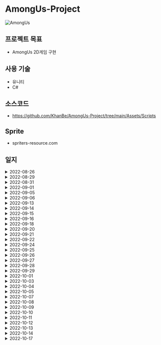 # AmongUs-Project

![AmongUs](https://user-images.githubusercontent.com/61501112/193694456-c481c254-5c18-45c3-b1b9-a1e92b14f813.jpg)

## 프로젝트 목표
- AmongUs 2D게임 구현

## 사용 기술
- 유니티
- C#

## 소스코드
- https://github.com/KhanBe/AmongUs-Project/tree/main/Assets/Scripts

## Sprite
- spriters-resource.com

## 일지

<details>
 <summary>2022-08-26</summary>
 
**1. UI setting**
- 해상도 설정 : Canvas Scaler > Scale With Screen Size 설정후 해상도에 맞게 설정
 
 ---
 
</details>
 
<details>
  <summary>2022-08-29</summary>
 
  **1. Quit, Online button 구현**
 
 ---
 
</details>
 
<details>
 <summary>2022-08-31</summary>
 
 **MainMenu 화면에 별, 캐릭터가 자유롭게 움직이도록 구현**
    
 **1. Particle 시스템 구현**
 - Prewarm : 게임이 시작되는 순간에 처음 생성되는 위치부터 파티클을 생성하지 않고 미리 계산하여 파티클을 자연스럽게 배치해주는 역할이다.
 - Emission > Rate over Time : 파티클의 개수 수정 가능.
    
 **2. Shader 그래프 구현**
 - 셰이더 그래프에서 _MainTex라는 이름 사용시 Renderer 계열 컴포넌트에서 사용하는 텍스처들을 자동으로 가져와준다.
 - 오류 : 이름을 _MainTex라고 해도 오류가 났는데, 셰이더그래프에서 이름이랑 Reference도 똑같이 바꿔줘야 한다.
 
 ---
 
</details>
 
<details>
 <summary>2022-09-01</summary>
 
 **1. Online UI 구현**
 - 각 오브젝트들을 정렬할 때 Horizontal Layout Group, Content Size Fitter 컴포넌트를 추가해 구성해주면 정렬이 깔끔히 된다.
 - 하다가 응답없어서 껏다가 키니까 Hierarchy창 다 초기화됨, 저장 프로젝트 파일이 없음...  
 
 ---
 
</details>
 
<details>
 <summary>2022-09-05</summary>
 
 **1. Online UI 구현**
 - 닉네임이 비어있을 때 (흔들림) 애니메이션 구현
    
 **2. Create Room UI 구현**
 - Interactable : 버튼 기능의 활성화/비활성화 기능을 가지며, SetActive 처럼 쓰인다.
 - GetComponentInChildren : 자식 오브젝트의 컴포넌트를 가져온다.
    
 **3. Online & Create Room UI 연결**
 
 ---
 
</details>
 
<details>
 <summary>2022-09-06</summary>
 
 **Mirror & NetWork Settings**
 **1. Network Room Manager** : ( Offline Scene > Game Room Scene > Gameplay Scene ) 처럼 3단 구조로 씬을 관리하면서 네트워크 통신에 도움을 주는 클래스이다.
 - Offline : 게임 네트워크에 접속하지 않은 씬
 - Room Player Prefab : 게임 대기실에 입장한 플레이어의 오브젝트
 ![Scene 구조](https://user-images.githubusercontent.com/61501112/188642700-2486399a-f4ae-4536-aaf0-99e9c6a58ea3.JPG)
 - Room Manager가 Room Player 프리팹을 인스턴스화 해서 플레이어에게 할당해주고 이 오브젝트를 통해 통신하게 되는 구조이다.
 ![Scene 구조1](https://user-images.githubusercontent.com/61501112/188642719-13678821-1355-48e0-a7e2-e12c472e8f3c.JPG)
 - Room Player Prefab : 게임 시작 전 게임대기실에서 플레이어가 서버와 상호작용을하기 위함.
 - Player Prefab : 게임 시작 후 Gameplay Scene에서 서버와 상호작용을 한다.
 
 ---
 
</details>
 
<details>
 <summary>2022-09-13</summary>
 
 1. 다른 플레이어가 접속하는 기능 구현
 2. 게임 룸 구현
 - 썼던 애니메이션을 재활용 하려면 게임 오브젝트 이름이 같아야 한다.
 - 호스트가 방을 나갔을 때 호스트를 다른 클라이언트에 넘겨줘야하는 기능 (호스트 마이그레이션)을 구현해야한다.
 
 ---
 
</details>
 
<details>
 <summary>2022-09-14</summary>
 
 **1. Hierarchy창 다 초기화되는 이유를 찾음. Project만 저장하는게 아니고 Scene도 따로 저장해야 된다.**
 
 **2. Editor에서 재생시킨 object rotation보다 빌드 된 게임에서 object rotation이 더 빠르게 도는 버그를 해결함.**
 - Update() method 내에서 회전력을 주는게 아니고 FixedUpdate()에서 회전력을 줘야 한다.
 - 이유 : Update()는 매 프레임마다 호출하게 되고, FIxedUpdate()는 Fixed Timestep에 설정된 값에 따라 일정한 간격으로 호출하게 된다.   
 그래서 각 CPU에 따라 초당 처리되는 프레임이 많거나 적을 수 있기 때문이다.
 - https://forum.unity.com/threads/rotation-speed-different-in-standalone-build.883579/
 
 ---
 
</details>
 
<details>
 <summary>2022-09-15</summary>
 
 **1. 게임 대기실 캐릭터 조작 및 동기화**
 - 캐릭터에 network transform component 추가 : transform 동기화 기능 컴포넌트
 - Client Authority 체크 : 각 클라이언트에게 동기화 권한 부여
 - Sync Interval : 동기화 반응속도 (값이 작아지면 초당 동기화 회수가 많아져 반응속도는 빨라지지만 그만큼 데이터 소모량이 커진다)
 
 ```
 //Vector3.ClampMagnitude(Vector3 vector, float maxLength);
 //만약 Vector3 값이 (30f, 10f, 3f)이고 maxLength값이 5이면 ClampMagnitude로 인해
 //Vector3 값은 (5f, 5f, 3f)로 바뀌게 된다.
 dir = Vector3.ClampMagnitude(new Vector3(Input.GetAxis("Horizontal"), Input.GetAxis("Vertical"), 0f), 1f);
 ```
 
 ---
 
 </details>
 
 <details>
 <summary>2022-09-16</summary>
 
 **1. 캐릭터 애니메이션**
 - 캐릭터에 network animator component :  animtor 프로퍼티에 Animator 컴포넌트 할당
 - network animator component : 네트워크를 통해 animation 동기화 역할 component
 - 캐릭터 Flip이 안됐던 이유 : Sync Scale 체크해야 됨, LocalScale로 Flip을 했기 때문에
 
 **2. 캐릭터 스폰**
 ```
 //인스턴스화
 Instantiate(GameObject prefab, Vector3 position, Quaternion rotation)
 ```
 
 **3. 다른 클래스 함수 가져오는 방법**
 ```
 //SpawnPositions 클래스의 GetSpawnPosition함수의 반환 Vector3 포지션 값을 가져온다
 Vector3 spawnPos = FindObjectOfType<SpawnPositions>().GetSpawnPosition();
 ```
 
 **4. 애니메이션 add Event 오류**
 **animation event has no function name specified**   
 - 애니메이션에 추가된 event가 설정되어 있지 않아서 생가는 오류 메세지
 
 **5. 캐릭터 충돌**
 - 각 오브젝트마다 Collider추가
 - 캐릭터끼리 충돌 안하게 : Player Layer 추가 > Project Settings 에서 Physics 2D Layer Collision Matrix 에서 플레이어끼리 체크 해제 후 원하는 오브젝트를 Player Layer로 설정
 
 **6. 오브젝트 정렬**
 - Lerp 에 대해 공부하기 (선형보간)
 - Sorting Order에 대해 공부하기
 
 ---
 
 </details>
 
 <details>
 <summary>2022-09-18</summary>
 
 **1. 선형보간(Lerp)을 통한 SortingOrder(Order in Layer)를 완벽히 이해함**
 - SpriteSorter, SortingSprite Scripts에 주석
 ---
 
</details>
 
 <details>
 <summary>2022-09-20</summary>
 
 **1. 캐릭터 입장시 자동 색상 구현**
 - Command Attribute : Mirror API 제공, 클라이언트에서 함수 실행 시 서버에서 함수 동작, **함수이름 앞 Cmd를 접두사로 써야한다.**
 - SyncVar hook 기능 :
 - singleton :
 - 색상 선택 기능 구현 다시학습
 
 **2. 캐릭터 색상 선택 UI 구현**
 - get/set Property : **정보은닉** 목적으로 private 변수를 외부에서 불러오기 위해 쓰인다.
 - 예시 :
 ```
 class Person
 {
  private string age; // field
  public string Age   // property
   {
    get { return age; }
    set { age = value; }
   }
 }
```

 ---
 
</details>

 <details>
 <summary>2022-09-21</summary>
 
 **1. 거리에 따른 상호작용 가능한 오브젝트 셰이더 구현**
 
 **2. 캐릭터 색상 선택 Customize UI 구현**
 
 ps. Scene만 잘 저장하고 불러오면 문제 안된다.   
 
 ---
 
</details>

 <details>
 <summary>2022-09-22</summary>
 
 **1. 색상 선택 UI에서 클라이언트가 접속시 업데이트가 안되는 버그 잡기**
 
 **2. 스폰 위지 Flip 버그 잡기**
 
 ---
 
</details>

 <details>
 <summary>2022-09-24</summary>
 
 **1. 게임 규칙 UI 배치**
 - 스크롤뷰에서 목록이 많이 있으면 Viewport의 Mask 컴포넌트를 꺼서 작업하면 편리함.
 
 ---
 
</details>

<details>
 <summary>2022-09-25</summary>
 
 **1. 중앙 하단 플레이어 인원 Text 구현**
 
 **2. 플레이어 닉네임 표시 구현**
 - 각 캐릭터마다 캔버스를 가지도록 구현
 - OnlineUI의 ```PlayerSettings.nickname = nicknameInputField.text;``` > AmongUsRoomPlayer의 ```CmdSetNickname(string nick)``` > CharacterMover의 nickname으로 전달
 
 **3. 게임 시작 버튼 구현**
 
 ---
 
 </details>
 
 <details>
 <summary>2022-09-26</summary>
 
 **1. 게임 맵 구현**
 - 스프라이트 시퀀스 애니메이션 : 스프라이트 이미지를 교체하는 방식의 애니메이션
 - Weapon, O2, Navigation 맵, 애니메이션 구현
 
 ---
 
</details>

 <details>
 <summary>2022-09-27</summary>
 
 **1. 게임 맵 전체 구현**
 - 스프라이트 시퀀스 애니메이션 : 스프라이트 이미지를 교체하는 방식의 애니메이션
 - Cafeteria, Admin, Medbay, Upper Engine, Lower Engine, Security, Reactor, Electrical , Storage, Communications, Shields, Rocket Engine 맵, 애니메이션 구현
 
 ---
 
</details>

 <details>
 <summary>2022-09-28</summary>
 
 **1. 인게임 플레이어 세팅**
 - Scale : Lobby > 0.5, Ingame > 0.36
 ---
 
</details>
 
<details>
 <summary>2022-09-29</summary>
 
 **1. 플레이어 타입 설정 크루원/임포스터**
 - 인트로에서 텍스트랑 이미지 하나가 안나오는 오류, [SerializeField] 로 Color값을 줬는데 알파가 0으로 Default 였음 개고생
 ---
 
</details>

<details>
 <summary>2022-10-01</summary>
 
 **1. 인트로 닫기**
 
 **2. 플레이어 스폰 위치 설정**
 - 선형보간과 cos, sin으로 배치
 
 **3. 맵 전체 Collider 설정**
 
 **4. 임포스터일 시 서로 플레이어 NicknameText RED로 구현**
 
 ---
 
</details>

<details>
 <summary>2022-10-03</summary>
 
 **1. 인게임 그림자 구현**
 - Composite Shadow Caster 2D Component : 해당 오브젝트의 자식 오브젝트이 가진 Shadow Caster들을 통합해주는 기능 컴포넌트 
 
 ---
 
</details>

<details>
 <summary>2022-10-04</summary>
 
 **1. 임무 UI 구현**

 **2. 인게임 Setting UI 구현**
 
 **3. 인게임 미니맵/현위치 구현**
 - 미니맵을 normalized(정규화)하여 구현
 
 **4. 킬 버튼 구현**
 - 킬의 쿨타임 표시
 - Circle Collider 2D컴포넌트로 킬 범위 설정
 - 킬버튼 클릭 시 시체 표현
 - 시체 애니메이션
 
 ---
 
</details>

<details>
 <summary>2022-10-05</summary>
 
 **1. KILL UI/Animation 구현**
 
 **2. 죽은 크루원 유령으로 만들기**
 - 최신버전 shader alpha값이 따로 빠져나와있어 오류 때문에 color.a 값 변경시 오류로 spriteRenderer.color로 변경
 
 ```
    public void SetVisibility(bool isVisible)
    {
        if (isVisible)
        {
            var color = PlayerColor.GetColor(playerColor);
            
            //color.a = 0f;
            spriteRenderer.color = new Color(1f, 1f, 1f, 1f);

            spriteRenderer.material.SetColor("_PlayerColor", color);
            nicknameText.text = nickname;
        }
        else
        {
            var color = PlayerColor.GetColor(playerColor);

            spriteRenderer.color = new Color(1f, 1f, 1f, 0f);
            spriteRenderer.material.SetColor("_PlayerColor", color);
            nicknameText.text = "";
        }
    }
 ```
 
 ---
 
</details>

<details>
 <summary>2022-10-07</summary>
 
 **1. Light**
 - Shadow Light : 빛이 닿는 영역은 밝게, 아닌 부분은 어둡게
 - Global Light : 어두운 부분을 보이게 해주는 라이트
 - Light Map Light : 빛이 닿는 영역에 있는 캐릭터만 보이게하는 라이트
 
 **2. Ghost Type Light/Collider 구현**
 
 **3. Report UI / Button 구현**
 
 ---
 
</details>

<details>
 <summary>2022-10-08</summary>
 
 **1. Meeing UI 구현**

 ---
 
</details>

<details>
 <summary>2022-10-09</summary>
 
 **1. Vote 기능 구현**

 ---
 
</details>

<details>
 <summary>2022-10-10</summary>
 
 **1. 투표 기능 구현**
 - 투표 스킵 기능 구현
 - 투표 시간제한 구현
 - Mathf.Clamp(value, min, max) : value가 범위보다 작으면 min반환, max보다 크면 max반환
 ex)
 ```
 if (meetingState == EMeetingState.Meeting)
 {
     meetingTimeText.text = string.Format("회의시간 : {0}s", (int)Mathf.Clamp(GameSystem.Instance.remainTime, 0f, float.MaxValue));
 }
 ```
 
 - 투표 스킵되면 이미 활성화된 Select버튼과 Cancel버튼중 Select버튼을 누르면 투표가 되는 버그 있음 **(해결)**
 ```
 //투표 끝난 후
    public void CompleteVote()
    {
        foreach (var panel in meetingPlayerPanels)
        {
            panel.OpenResult();
            panel.Unselect();//추가  : (Select버튼, Cancel버튼)을 비활성화 시키는 함수
        }

        skipVoteButton.SetActive(false);
        skipVotePlayers.SetActive(true);
    }
 ```
 
 - skip 버튼누르면 모든 플레이어의 skip버튼이 비활성화되는 버그 있음 **(해결)** , 그냥 비활성화 풀었음 
 ---
 
 </details>
 
 <details>
 <summary>2022-10-11</summary>
 
 **1. Ejection UI 구현**
 
 
 ---
 
 </details>
 
 <details>
 <summary>2022-10-12</summary>
 
 **1. Task전선 미니게임 구현**
 - 길이가 마우스에 맞춰 길어지는게 아니라, 마우스position보다 길어지는 현상이 있음
 
 ---
 
 </details>
 
 <details>
 <summary>2022-10-13</summary>
 
 **1. Task전선 미니게임 구현**
 - 길이가 마우스에 맞춰 길어지는게 아니라, 마우스position보다 길어지는 현상이 있음 (해결)
 - TaskUI의 size 값을 1.5에서 1로 맞춤
 - 전선 이어 붙히기
 
 ---
 
 </details>

 <details>
 <summary>2022-10-14</summary>
 
 **1. Task전선 미니게임 구현**
 - 전선 색상 랜덤 지정
 - 전선 연결 색상일치 시 불빛 구현
 - 전선 클릭이 잘 안되는 문제 > FixedUpdate에서 Update로 변경
 
 ---
 
 </details>

 <details>
 <summary>2022-10-17</summary>
 
 **1. Task전선 미니게임 구현**
 - 인게임에서 연결
 - 인게임에서 전선이 길어지는현상
 
 ---
 
 </details>

